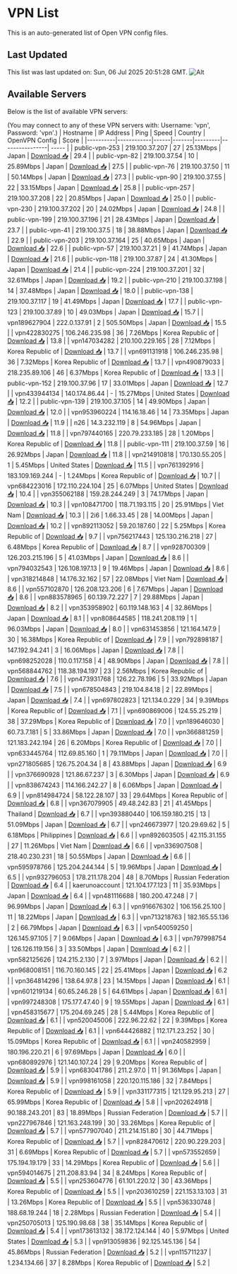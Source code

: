 # VPN List

This is an auto-generated list of Open VPN config files.

## Last Updated

This list was last updated on: Sun, 06 Jul 2025 20:51:28 GMT.
![Alt](https://repobeats.axiom.co/api/embed/186b98318ef1479477931607c1ad7d823f12451f.svg "Repobeats analytics image")

## Available Servers

Below is the list of available VPN servers:

(You may connect to any of these VPN servers with: Username: 'vpn', Password: 'vpn'.)
| Hostname | IP Address | Ping | Speed | Country | OpenVPN Config | Score |
|----------|------------|------|-------|---------|----------------| ----- |
| public-vpn-253 | 219.100.37.207 | 27 | 25.13Mbps | Japan | [Download 📥](./configs/server_0_JP.ovpn) | 29.4 |
| public-vpn-82 | 219.100.37.54 | 10 | 25.89Mbps | Japan | [Download 📥](./configs/server_1_JP.ovpn) | 27.5 |
| public-vpn-76 | 219.100.37.50 | 11 | 50.14Mbps | Japan | [Download 📥](./configs/server_2_JP.ovpn) | 27.3 |
| public-vpn-90 | 219.100.37.55 | 22 | 33.15Mbps | Japan | [Download 📥](./configs/server_3_JP.ovpn) | 25.8 |
| public-vpn-257 | 219.100.37.208 | 22 | 20.85Mbps | Japan | [Download 📥](./configs/server_4_JP.ovpn) | 25.0 |
| public-vpn-230 | 219.100.37.202 | 20 | 24.02Mbps | Japan | [Download 📥](./configs/server_5_JP.ovpn) | 24.8 |
| public-vpn-199 | 219.100.37.196 | 21 | 28.43Mbps | Japan | [Download 📥](./configs/server_6_JP.ovpn) | 23.7 |
| public-vpn-41 | 219.100.37.5 | 18 | 38.88Mbps | Japan | [Download 📥](./configs/server_7_JP.ovpn) | 22.9 |
| public-vpn-203 | 219.100.37.164 | 25 | 40.65Mbps | Japan | [Download 📥](./configs/server_8_JP.ovpn) | 22.6 |
| public-vpn-57 | 219.100.37.21 | 9 | 41.74Mbps | Japan | [Download 📥](./configs/server_9_JP.ovpn) | 21.6 |
| public-vpn-118 | 219.100.37.87 | 24 | 41.30Mbps | Japan | [Download 📥](./configs/server_10_JP.ovpn) | 21.4 |
| public-vpn-224 | 219.100.37.201 | 32 | 32.61Mbps | Japan | [Download 📥](./configs/server_11_JP.ovpn) | 19.2 |
| public-vpn-210 | 219.100.37.198 | 14 | 37.48Mbps | Japan | [Download 📥](./configs/server_12_JP.ovpn) | 18.0 |
| public-vpn-138 | 219.100.37.117 | 19 | 41.49Mbps | Japan | [Download 📥](./configs/server_13_JP.ovpn) | 17.7 |
| public-vpn-123 | 219.100.37.89 | 10 | 49.03Mbps | Japan | [Download 📥](./configs/server_14_JP.ovpn) | 15.7 |
| vpn189627904 | 222.0.137.91 | 2 | 505.50Mbps | Japan | [Download 📥](./configs/server_15_JP.ovpn) | 15.5 |
| vpn422830275 | 106.246.235.98 | 36 | 7.26Mbps | Korea Republic of | [Download 📥](./configs/server_16_KR.ovpn) | 13.8 |
| vpn147034282 | 210.100.229.165 | 28 | 7.12Mbps | Korea Republic of | [Download 📥](./configs/server_17_KR.ovpn) | 13.7 |
| vpn691131918 | 106.246.235.98 | 36 | 7.32Mbps | Korea Republic of | [Download 📥](./configs/server_18_KR.ovpn) | 13.7 |
| vpn490879033 | 218.235.89.106 | 46 | 6.37Mbps | Korea Republic of | [Download 📥](./configs/server_19_KR.ovpn) | 13.3 |
| public-vpn-152 | 219.100.37.96 | 17 | 33.01Mbps | Japan | [Download 📥](./configs/server_20_JP.ovpn) | 12.7 |
| vpn433944134 | 140.174.86.44 | - | 15.27Mbps | United States | [Download 📥](./configs/server_21_US.ovpn) | 12.2 |
| public-vpn-139 | 219.100.37.105 | 14 | 49.90Mbps | Japan | [Download 📥](./configs/server_22_JP.ovpn) | 12.0 |
| vpn953960224 | 114.16.18.46 | 14 | 73.35Mbps | Japan | [Download 📥](./configs/server_23_JP.ovpn) | 11.9 |
| n26 | 14.3.232.119 | 8 | 54.96Mbps | Japan | [Download 📥](./configs/server_24_JP.ovpn) | 11.8 |
| vpn797440165 | 220.79.233.185 | 28 | 1.20Mbps | Korea Republic of | [Download 📥](./configs/server_25_KR.ovpn) | 11.8 |
| public-vpn-111 | 219.100.37.59 | 16 | 26.92Mbps | Japan | [Download 📥](./configs/server_26_JP.ovpn) | 11.8 |
| vpn214910818 | 170.130.55.205 | 1 | 5.45Mbps | United States | [Download 📥](./configs/server_27_US.ovpn) | 11.5 |
| vpn761392916 | 183.109.169.244 | - | 1.24Mbps | Korea Republic of | [Download 📥](./configs/server_28_KR.ovpn) | 10.7 |
| vpn684223016 | 172.110.224.104 | 25 | 6.07Mbps | United States | [Download 📥](./configs/server_29_US.ovpn) | 10.4 |
| vpn355062188 | 159.28.244.249 | 3 | 74.17Mbps | Japan | [Download 📥](./configs/server_30_JP.ovpn) | 10.3 |
| vpn108471700 | 118.71.193.115 | 20 | 25.91Mbps | Viet Nam | [Download 📥](./configs/server_31_VN.ovpn) | 10.3 |
| 2i6 | 1.66.33.45 | 28 | 14.00Mbps | Japan | [Download 📥](./configs/server_32_JP.ovpn) | 10.2 |
| vpn892113052 | 59.20.187.60 | 22 | 5.25Mbps | Korea Republic of | [Download 📥](./configs/server_33_KR.ovpn) | 9.7 |
| vpn756217443 | 125.130.216.218 | 27 | 6.48Mbps | Korea Republic of | [Download 📥](./configs/server_34_KR.ovpn) | 8.7 |
| vpn928700309 | 126.203.215.196 | 5 | 41.03Mbps | Japan | [Download 📥](./configs/server_35_JP.ovpn) | 8.6 |
| vpn794032543 | 126.108.197.13 | 9 | 19.46Mbps | Japan | [Download 📥](./configs/server_36_JP.ovpn) | 8.6 |
| vpn318214848 | 14.176.32.162 | 57 | 22.08Mbps | Viet Nam | [Download 📥](./configs/server_37_VN.ovpn) | 8.6 |
| vpn557102870 | 126.208.123.206 | 6 | 7.67Mbps | Japan | [Download 📥](./configs/server_38_JP.ovpn) | 8.6 |
| vpn883578965 | 60.139.72.227 | 7 | 29.88Mbps | Japan | [Download 📥](./configs/server_39_JP.ovpn) | 8.2 |
| vpn353958902 | 60.119.148.163 | 4 | 32.86Mbps | Japan | [Download 📥](./configs/server_40_JP.ovpn) | 8.1 |
| vpn808644585 | 118.241.208.119 | 1 | 96.03Mbps | Japan | [Download 📥](./configs/server_41_JP.ovpn) | 8.0 |
| vpn631453856 | 121.164.147.9 | 30 | 16.38Mbps | Korea Republic of | [Download 📥](./configs/server_42_KR.ovpn) | 7.9 |
| vpn792898187 | 147.192.94.241 | 3 | 16.06Mbps | Japan | [Download 📥](./configs/server_43_JP.ovpn) | 7.8 |
| vpn698252028 | 110.0.117.158 | 4 | 48.90Mbps | Japan | [Download 📥](./configs/server_44_JP.ovpn) | 7.8 |
| vpn568844762 | 118.38.194.197 | 23 | 2.56Mbps | Korea Republic of | [Download 📥](./configs/server_45_KR.ovpn) | 7.6 |
| vpn473931768 | 126.22.78.196 | 5 | 33.92Mbps | Japan | [Download 📥](./configs/server_46_JP.ovpn) | 7.5 |
| vpn678504843 | 219.104.84.18 | 2 | 22.89Mbps | Japan | [Download 📥](./configs/server_47_JP.ovpn) | 7.4 |
| vpn697802823 | 121.134.0.229 | 34 | 9.39Mbps | Korea Republic of | [Download 📥](./configs/server_48_KR.ovpn) | 7.1 |
| vpn690869006 | 124.55.25.219 | 38 | 37.29Mbps | Korea Republic of | [Download 📥](./configs/server_49_KR.ovpn) | 7.0 |
| vpn189646030 | 60.73.7.181 | 5 | 33.86Mbps | Japan | [Download 📥](./configs/server_50_JP.ovpn) | 7.0 |
| vpn366881259 | 121.183.242.194 | 26 | 6.20Mbps | Korea Republic of | [Download 📥](./configs/server_51_KR.ovpn) | 7.0 |
| vpn633445764 | 112.69.85.160 | 1 | 79.11Mbps | Japan | [Download 📥](./configs/server_52_JP.ovpn) | 7.0 |
| vpn271805685 | 126.75.204.34 | 8 | 43.88Mbps | Japan | [Download 📥](./configs/server_53_JP.ovpn) | 6.9 |
| vpn376690928 | 121.86.67.237 | 3 | 6.30Mbps | Japan | [Download 📥](./configs/server_54_JP.ovpn) | 6.9 |
| vpn838674243 | 114.166.242.27 | 8 | 6.06Mbps | Japan | [Download 📥](./configs/server_55_JP.ovpn) | 6.9 |
| vpn814984724 | 58.122.28.107 | 33 | 29.64Mbps | Korea Republic of | [Download 📥](./configs/server_56_KR.ovpn) | 6.8 |
| vpn367079905 | 49.48.242.83 | 21 | 41.45Mbps | Thailand | [Download 📥](./configs/server_57_TH.ovpn) | 6.7 |
| vpn393880440 | 106.159.180.215 | 13 | 51.09Mbps | Japan | [Download 📥](./configs/server_58_JP.ovpn) | 6.7 |
| vpn246673977 | 120.29.69.62 | 5 | 6.18Mbps | Philippines | [Download 📥](./configs/server_59_PH.ovpn) | 6.6 |
| vpn892603505 | 42.115.31.155 | 27 | 11.26Mbps | Viet Nam | [Download 📥](./configs/server_60_VN.ovpn) | 6.6 |
| vpn336907508 | 218.40.230.231 | 18 | 50.55Mbps | Japan | [Download 📥](./configs/server_61_JP.ovpn) | 6.6 |
| vpn595978766 | 125.204.244.144 | 5 | 19.96Mbps | Japan | [Download 📥](./configs/server_62_JP.ovpn) | 6.5 |
| vpn932796053 | 178.211.178.204 | 48 | 8.70Mbps | Russian Federation | [Download 📥](./configs/server_63_RU.ovpn) | 6.4 |
| kaerunoaccount | 121.104.177.123 | 11 | 35.93Mbps | Japan | [Download 📥](./configs/server_64_JP.ovpn) | 6.4 |
| vpn481116688 | 180.200.47.248 | 7 | 96.99Mbps | Japan | [Download 📥](./configs/server_65_JP.ovpn) | 6.3 |
| vpn916676302 | 106.156.25.100 | 11 | 18.22Mbps | Japan | [Download 📥](./configs/server_66_JP.ovpn) | 6.3 |
| vpn713218763 | 182.165.55.136 | 2 | 66.79Mbps | Japan | [Download 📥](./configs/server_67_JP.ovpn) | 6.3 |
| vpn540059250 | 126.145.97.105 | 7 | 9.06Mbps | Japan | [Download 📥](./configs/server_68_JP.ovpn) | 6.3 |
| vpn797998754 | 126.126.119.156 | 3 | 33.50Mbps | Japan | [Download 📥](./configs/server_69_JP.ovpn) | 6.2 |
| vpn582125626 | 124.215.2.130 | 7 | 3.97Mbps | Japan | [Download 📥](./configs/server_70_JP.ovpn) | 6.2 |
| vpn968008151 | 116.70.160.145 | 22 | 25.41Mbps | Japan | [Download 📥](./configs/server_71_JP.ovpn) | 6.2 |
| vpn364814296 | 138.64.97.8 | 23 | 14.15Mbps | Japan | [Download 📥](./configs/server_72_JP.ovpn) | 6.1 |
| vpn601219134 | 60.65.246.28 | 5 | 64.61Mbps | Japan | [Download 📥](./configs/server_73_JP.ovpn) | 6.1 |
| vpn997248308 | 175.177.47.40 | 9 | 19.55Mbps | Japan | [Download 📥](./configs/server_74_JP.ovpn) | 6.1 |
| vpn458315677 | 175.204.69.245 | 28 | 5.44Mbps | Korea Republic of | [Download 📥](./configs/server_75_KR.ovpn) | 6.1 |
| vpn520045006 | 222.96.22.62 | 22 | 9.39Mbps | Korea Republic of | [Download 📥](./configs/server_76_KR.ovpn) | 6.1 |
| vpn644426882 | 112.171.23.252 | 30 | 15.09Mbps | Korea Republic of | [Download 📥](./configs/server_77_KR.ovpn) | 6.1 |
| vpn240582959 | 180.196.220.21 | 6 | 97.69Mbps | Japan | [Download 📥](./configs/server_78_JP.ovpn) | 6.0 |
| vpn680892976 | 121.140.107.24 | 29 | 9.20Mbps | Korea Republic of | [Download 📥](./configs/server_79_KR.ovpn) | 5.9 |
| vpn683041786 | 211.2.97.0 | 11 | 91.36Mbps | Japan | [Download 📥](./configs/server_80_JP.ovpn) | 5.9 |
| vpn998161058 | 220.120.115.186 | 32 | 7.84Mbps | Korea Republic of | [Download 📥](./configs/server_81_KR.ovpn) | 5.9 |
| vpn331177315 | 121.129.95.213 | 27 | 65.99Mbps | Korea Republic of | [Download 📥](./configs/server_82_KR.ovpn) | 5.8 |
| vpn202624918 | 90.188.243.201 | 83 | 18.89Mbps | Russian Federation | [Download 📥](./configs/server_83_RU.ovpn) | 5.7 |
| vpn227967846 | 121.163.248.199 | 30 | 33.26Mbps | Korea Republic of | [Download 📥](./configs/server_84_KR.ovpn) | 5.7 |
| vpn577907040 | 211.214.151.80 | 30 | 44.71Mbps | Korea Republic of | [Download 📥](./configs/server_85_KR.ovpn) | 5.7 |
| vpn828470612 | 220.90.229.203 | 31 | 6.69Mbps | Korea Republic of | [Download 📥](./configs/server_86_KR.ovpn) | 5.7 |
| vpn573552659 | 175.194.19.179 | 33 | 14.29Mbps | Korea Republic of | [Download 📥](./configs/server_87_KR.ovpn) | 5.6 |
| vpn594014675 | 211.208.83.94 | 34 | 8.24Mbps | Korea Republic of | [Download 📥](./configs/server_88_KR.ovpn) | 5.5 |
| vpn253604776 | 61.101.220.12 | 30 | 43.36Mbps | Korea Republic of | [Download 📥](./configs/server_89_KR.ovpn) | 5.5 |
| vpn203610259 | 221.153.13.103 | 31 | 13.26Mbps | Korea Republic of | [Download 📥](./configs/server_90_KR.ovpn) | 5.5 |
| vpn536330748 | 188.68.19.244 | 18 | 2.28Mbps | Russian Federation | [Download 📥](./configs/server_91_RU.ovpn) | 5.4 |
| vpn250705013 | 125.190.98.68 | 38 | 35.14Mbps | Korea Republic of | [Download 📥](./configs/server_92_KR.ovpn) | 5.4 |
| vpn173613132 | 38.172.124.144 | 40 | 5.97Mbps | United States | [Download 📥](./configs/server_93_US.ovpn) | 5.3 |
| vpn913059836 | 92.125.145.136 | 54 | 45.86Mbps | Russian Federation | [Download 📥](./configs/server_94_RU.ovpn) | 5.2 |
| vpn115711237 | 1.234.134.66 | 37 | 8.28Mbps | Korea Republic of | [Download 📥](./configs/server_95_KR.ovpn) | 5.2 |
